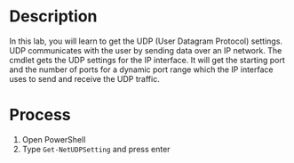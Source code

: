 # Description
In this lab, you will learn to get the UDP (User Datagram Protocol) settings. UDP communicates with the user by sending data over an IP network. The cmdlet gets the UDP settings for the IP interface. It will get the starting port and the number of ports for a dynamic port range which the IP interface uses to send and receive the UDP traffic.

# Process
1. Open PowerShell
2. Type `Get-NetUDPSetting` and press enter